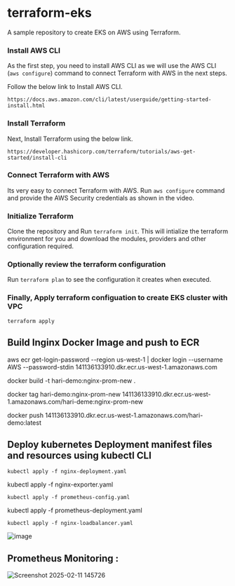 # terraform-eks
A sample repository to create EKS on AWS using Terraform.

### Install AWS CLI 

As the first step, you need to install AWS CLI as we will use the AWS CLI (`aws configure`) command to connect Terraform with AWS in the next steps.

Follow the below link to Install AWS CLI.
```
https://docs.aws.amazon.com/cli/latest/userguide/getting-started-install.html
```

### Install Terraform

Next, Install Terraform using the below link.
```
https://developer.hashicorp.com/terraform/tutorials/aws-get-started/install-cli
```

### Connect Terraform with AWS

Its very easy to connect Terraform with AWS. Run `aws configure` command and provide the AWS Security credentials as shown in the video.

### Initialize Terraform

Clone the repository and Run `terraform init`. This will intialize the terraform environment for you and download the modules, providers and other configuration required.

### Optionally review the terraform configuration

Run `terraform plan` to see the configuration it creates when executed.

### Finally, Apply terraform configuation to create EKS cluster with VPC 

`terraform apply`


## Build Inginx Docker Image and push to ECR

aws ecr get-login-password --region us-west-1 | docker login --username AWS --password-stdin 141136133910.dkr.ecr.us-west-1.amazonaws.com

docker build -t hari-demo:nginx-prom-new .

docker tag hari-demo:nginx-prom-new 141136133910.dkr.ecr.us-west-1.amazonaws.com/hari-deme:nginx-prom-new

docker push 141136133910.dkr.ecr.us-west-1.amazonaws.com/hari-demo:latest



## Deploy kubernetes Deployment manifest files and resources using kubectl CLI
```
kubectl apply -f nginx-deployment.yaml
```
kubectl apply -f nginx-exporter.yaml
```
kubectl apply -f prometheus-config.yaml
```
kubectl apply -f prometheus-deployment.yaml
```
kubectl apply -f nginx-loadbalancer.yaml
```

![image](https://github.com/user-attachments/assets/40aa87aa-04b4-4ab5-8ca7-26a280df6ea2)



## Prometheus Monitoring :

![Screenshot 2025-02-11 145726](https://github.com/user-attachments/assets/110e1266-3f28-4af1-a860-928c9ff30993)
